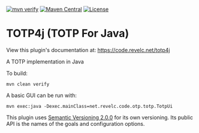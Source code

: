 <!--
  Licensed under the Apache License, Version 2.0 (the "License");
  you may not use this file except in compliance with the License.
  You may obtain a copy of the License at

      http://www.apache.org/licenses/LICENSE-2.0

  Unless required by applicable law or agreed to in writing, software
  distributed under the License is distributed on an "AS IS" BASIS,
  WITHOUT WARRANTIES OR CONDITIONS OF ANY KIND, either express or implied.
  See the License for the specific language governing permissions and
  limitations under the License.
-->

[![mvn verify][ci_img]][ci_link]
[![Maven Central][maven_img]][maven_link]
[![License][license_img]][license_link]


# TOTP4j (TOTP For Java)

View this plugin's documentation at:
https://code.revelc.net/totp4j

A TOTP implementation in Java

To build:

```
mvn clean verify
```

A basic GUI can be run with:

```
mvn exec:java -Dexec.mainClass=net.revelc.code.otp.totp.TotpUi
```

This plugin uses [Semantic Versioning 2.0.0][1] for its own versioning. Its
public API is the names of the goals and configuration options.

[1]: https://semver.org/spec/v2.0.0.html
[ci_img]: https://github.com/revelc/totp4j/workflows/mvn%20verify/badge.svg
[ci_link]: https://github.com/revelc/totp4j/actions
[license_img]: https://img.shields.io/badge/license-Apache%202.0-blue.svg
[license_link]: https://github.com/revelc/totp4j/blob/main/LICENSE
[maven_img]: https://maven-badges.herokuapp.com/maven-central/net.revelc.code/totp4j/badge.svg
[maven_link]: https://maven-badges.herokuapp.com/maven-central/net.revelc.code/totp4j
